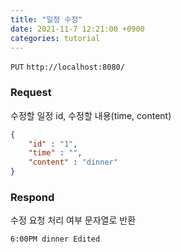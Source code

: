 ```yaml
---
title: "일정 수정"
date: 2021-11-7 12:21:00 +0900
categories: tutorial
---
```

`PUT` `http://localhost:8080/`

### Request
수정할 일정 id, 수정할 내용(time, content)
```json
{
	"id" : "1",
	"time" : "",
	"content" : "dinner"
}
```

### Respond
수정 요청 처리 여부 문자열로 반환
```
6:00PM dinner Edited
```

